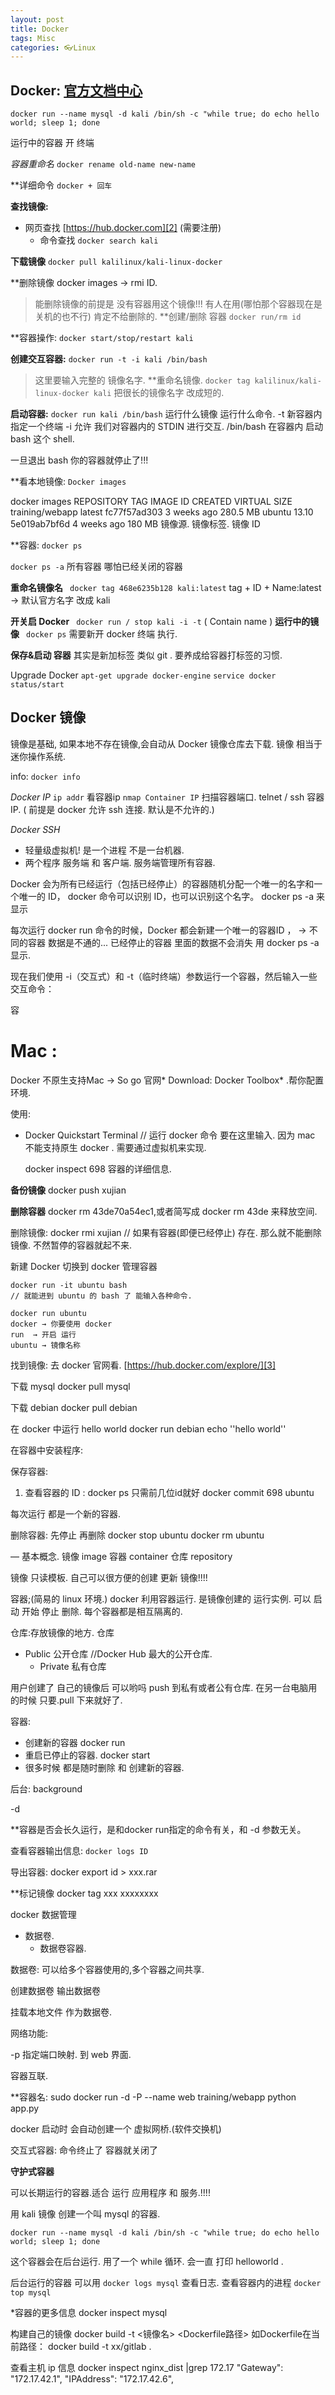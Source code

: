 ```yaml
---
layout: post
title: Docker
tags: Misc
categories: 👓Linux
---
```


## Docker:    [官方文档中心][1]



`docker run --name mysql -d kali /bin/sh -c "while true; do echo hello world; sleep 1; done`


运行中的容器 开 终端



*容器重命名*
`docker rename old-name new-name`

**详细命令 `docker + 回车`

**查找镜像:**  
- 网页查找 [https://hub.docker.com][2] (需要注册)
	- 命令查找 `docker search kali`

**下载镜像**
`docker pull kalilinux/kali-linux-docker`

**删除镜像
docker images → rmi ID.   
> 能删除镜像的前提是 没有容器用这个镜像!!! 有人在用(哪怕那个容器现在是关机的也不行) 肯定不给删除的.
**创建/删除 容器
`docker run/rm id`

**容器操作:
`docker start/stop/restart kali`

**创建交互容器:** 
`docker run -t -i kali /bin/bash`
> 这里要输入完整的 镜像名字.
**重命名镜像.
`docker tag kalilinux/kali-linux-docker kali`
> 把很长的镜像名字 改成短的.

**启动容器:**
`docker run kali /bin/bash`
运行什么镜像 运行什么命令.
-t 新容器内指定一个终端
-i 允许 我们对容器内的 STDIN 进行交互.
/bin/bash   在容器内 启动 bash 这个 shell.

 一旦退出 bash  你的容器就停止了!!!


**看本地镜像:
`Docker images`

docker images
REPOSITORY       TAG      IMAGE ID      CREATED      VIRTUAL SIZE
training/webapp  latest   fc77f57ad303  3 weeks ago  280.5 MB
ubuntu           13.10    5e019ab7bf6d  4 weeks ago  180 MB
镜像源.          镜像标签.    镜像 ID

**容器:
`docker ps`

`docker ps -a`  所有容器 哪怕已经关闭的容器


**重命名镜像名**            ` docker tag 468e6235b128 kali:latest` tag + ID + Name:latest   → 默认官方名字 改成 kali 

**开关启 Docker**         ` docker run / stop kali -i -t` ( Contain name ) 
**运行中的镜像**           ` docker ps` 需要新开 docker 终端 执行. 

**保存&启动 容器**  其实是新加标签 类似 git . 要养成给容器打标签的习惯.

Upgrade Docker
`apt-get upgrade docker-engine`
`service docker status/start`


## Docker 镜像

镜像是基础, 如果本地不存在镜像,会自动从 Docker 镜像仓库去下载.
镜像 相当于 迷你操作系统.


info:
`docker info`

*Docker IP*
`ip addr`  看容器ip
`nmap Container IP` 扫描容器端口.
telnet / ssh 容器 IP.
( 前提是 docker 允许 ssh 连接. 默认是不允许的.)

*Docker SSH*

- 轻量级虚拟机! 是一个进程 不是一台机器.
- 两个程序  服务端 和 客户端.  服务端管理所有容器.


Docker 会为所有已经运行（包括已经停止）的容器随机分配一个唯一的名字和一个唯一的 ID，
docker 命令可以识别 ID，也可以识别这个名字。
	docker ps -a 来显示 


每次运行 docker run 命令的时候，Docker 都会新建一个唯一的容器ID ， → 不同的容器 数据是不通的... 
已经停止的容器 里面的数据不会消失  用 docker ps -a 显示.

现在我们使用 -i（交互式）和 -t（临时终端）参数运行一个容器，然后输入一些交互命令：

容


# Mac : 

Docker 不原生支持Mac → So go 官网* Download:  Docker Toolbox* .帮你配置环境. 

使用:
- Docker Quickstart Terminal
	// 运行 docker 命令 要在这里输入. 因为 mac 不能支持原生 docker . 需要通过虚拟机来实现.

	docker inspect 698 
容器的详细信息.


**备份镜像**    docker push xujian

**删除容器**   docker rm 43de70a54ec1,或者简写成 docker rm 43de    来释放空间.

删除镜像: docker rmi xujian
// 如果有容器(即便已经停止) 存在.  那么就不能删除镜像. 不然暂停的容器就起不来.




新建 Docker
切换到 docker
管理容器

	docker run -it ubuntu bash
	// 就能进到 ubuntu 的 bash 了 能输入各种命令.

	docker run ubuntu
	docker → 你要使用 docker
	run  → 开启 运行
	ubuntu → 镜像名称 


找到镜像:
去 docker 官网看. 
[https://hub.docker.com/explore/][3]


下载 mysql
	docker pull mysql

下载 debian
	docker pull debian
	

在 docker 中运行 hello world
	docker run debian echo ''hello world''


在容器中安装程序:



保存容器:
1. 查看容器的 ID :  docker ps 只需前几位id就好
	docker commit 698 ubuntu


每次运行 都是一个新的容器.



删除容器:
先停止 再删除
docker stop ubuntu
docker rm ubuntu






—
基本概念.
镜像 image
容器 container
仓库 repository


镜像 只读模板.
自己可以很方便的创建 更新 镜像!!!!


容器;(简易的 linux 环境.)
docker 利用容器运行. 是镜像创建的 运行实例.
可以 启动 开始 停止 删除.
每个容器都是相互隔离的.


仓库:存放镜像的地方.
仓库 
- Public 公开仓库
	//Docker Hub 最大的公开仓库.
	- Private 私有仓库

用户创建了 自己的镜像后 可以哟吗 push 到私有或者公有仓库. 在另一台电脑用的时候 只要.pull 下来就好了.








容器:
- 创建新的容器    docker run
- 重启已停止的容器. docker start
- 很多时候 都是随时删除 和 创建新的容器.


后台:
background

-d

**容器是否会长久运行，是和docker run指定的命令有关，和 -d 参数无关。


查看容器输出信息:
`docker logs ID`



导出容器:
docker export id \> xxx.rar



**标记镜像
docker tag xxx xxxxxxxx





docker 数据管理

- 数据卷.
	- 数据卷容器.

数据卷:
可以给多个容器使用的,多个容器之间共享.

创建数据卷
输出数据卷


挂载本地文件 作为数据卷.






网络功能:


-p 指定端口映射. 到 web 界面.


容器互联.


**容器名:
sudo docker run -d -P --name web training/webapp python app.py




docker 启动时
会自动创建一个 虚拟网桥.(软件交换机)




交互式容器:
命令终止了 容器就关闭了


**守护式容器**

可以长期运行的容器.适合 运行 应用程序 和 服务.!!!! 

 用 kali 镜像 创建一个叫 mysql 的容器.

`docker run --name mysql -d kali /bin/sh -c "while true; do echo hello world; sleep 1; done`

这个容器会在后台运行.
 用了一个  while 循环.  会一直 打印 helloworld . 

后台运行的容器 可以用  `docker logs mysql` 查看日志.
查看容器内的进程  `docker top mysql`




*容器的更多信息
docker inspect mysql





构建自己的镜像
docker build -t \<镜像名\> \<Dockerfile路径\>
如Dockerfile在当前路径：
docker build -t xx/gitlab .




查看主机 ip 信息
 docker inspect nginx_dist |grep 172.17
"Gateway": "172.17.42.1",
"IPAddress": "172.17.42.6",













[1]:	https://docs.docker.com
[2]:	https://hub.docker.com
[3]:	https://hub.docker.com/explore/